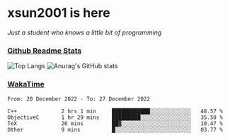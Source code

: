 # xsun2001 is here

*Just a student who knows a little bit of programming*

### [Github Readme Stats](https://github.com/anuraghazra/github-readme-stats)

![Top Langs](https://github-readme-stats.vercel.app/api/top-langs/?username=xsun2001&layout=compact&theme=radical) ![Anurag's GitHub stats](https://github-readme-stats.vercel.app/api?username=xsun2001&show_icons=true&theme=radical)

### [WakaTime](https://wakatime.com)

<!--START_SECTION:waka-->

```text
From: 20 December 2022 - To: 27 December 2022

C++              2 hrs 1 min     ████████████░░░░░░░░░░░░░   48.57 %
ObjectiveC       1 hr 29 mins    █████████░░░░░░░░░░░░░░░░   35.50 %
TeX              26 mins         ██▓░░░░░░░░░░░░░░░░░░░░░░   10.47 %
Other            9 mins          █░░░░░░░░░░░░░░░░░░░░░░░░   03.77 %
```

<!--END_SECTION:waka-->
